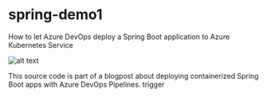 # spring-demo1
How to let Azure DevOps deploy a Spring Boot application to Azure Kubernetes Service

![alt text](process.png "Deploy a Spring Boot application to Azure Kubernetes Service")

This source code is part of a blogpost about deploying containerized Spring Boot apps with Azure DevOps Pipelines.
trigger

